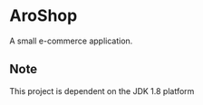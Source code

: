 # AroShop
A small e-commerce application.

## Note
This project is dependent on the JDK 1.8 platform
